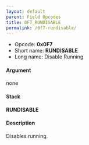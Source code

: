 ```yaml
---
layout: default
parent: Field Opcodes
title: 0F7_RUNDISABLE
permalink: /0f7-rundisable/
---
```


-   Opcode: **0x0F7**
-   Short name: **RUNDISABLE**
-   Long name: Disable Running

#### Argument

none

#### Stack

  
**RUNDISABLE**

#### Description

Disables running.
